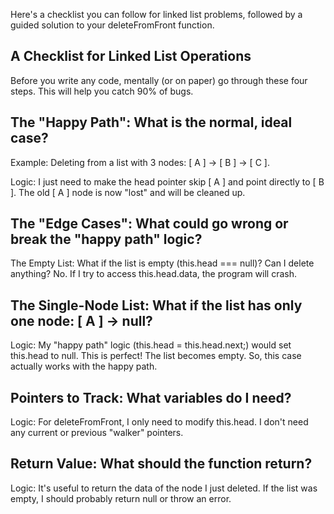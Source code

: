 Here's a checklist you can follow for linked list problems, followed by a guided solution to your deleteFromFront function.

## A Checklist for Linked List Operations
Before you write any code, mentally (or on paper) go through these four steps. This will help you catch 90% of bugs.

## The "Happy Path": What is the normal, ideal case?

Example: Deleting from a list with 3 nodes: [ A ] -> [ B ] -> [ C ].

Logic: I just need to make the head pointer skip [ A ] and point directly to [ B ]. The old [ A ] node is now "lost" and will be cleaned up.

## The "Edge Cases": What could go wrong or break the "happy path" logic?

The Empty List: What if the list is empty (this.head === null)? Can I delete anything? No. If I try to access this.head.data, the program will crash.

## The Single-Node List: What if the list has only one node: [ A ] -> null?

Logic: My "happy path" logic (this.head = this.head.next;) would set this.head to null. This is perfect! The list becomes empty. So, this case actually works with the happy path.

## Pointers to Track: What variables do I need?

Logic: For deleteFromFront, I only need to modify this.head. I don't need any current or previous "walker" pointers.

## Return Value: What should the function return?

Logic: It's useful to return the data of the node I just deleted. If the list was empty, I should probably return null or throw an error.